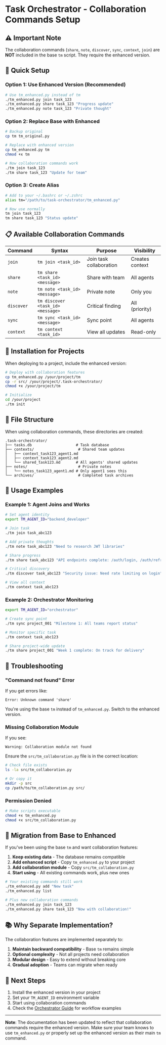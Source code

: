 # Task Orchestrator - Collaboration Commands Setup

## ⚠️ Important Note

The collaboration commands (`share`, `note`, `discover`, `sync`, `context`, `join`) are **NOT** included in the base `tm` script. They require the enhanced version.

## 🚀 Quick Setup

### Option 1: Use Enhanced Version (Recommended)

```bash
# Use tm_enhanced.py instead of tm
./tm_enhanced.py join task_123
./tm_enhanced.py share task_123 "Progress update"
./tm_enhanced.py note task_123 "Private thought"
```

### Option 2: Replace Base with Enhanced

```bash
# Backup original
cp tm tm_original.py

# Replace with enhanced version
cp tm_enhanced.py tm
chmod +x tm

# Now collaboration commands work
./tm join task_123
./tm share task_123 "Update for team"
```

### Option 3: Create Alias

```bash
# Add to your ~/.bashrc or ~/.zshrc
alias tm="/path/to/task-orchestrator/tm_enhanced.py"

# Now use normally
tm join task_123
tm share task_123 "Status update"
```

## 📋 Available Collaboration Commands

| Command | Syntax | Purpose | Visibility |
|---------|--------|---------|------------|
| `join` | `tm join <task_id>` | Join task collaboration | Creates context |
| `share` | `tm share <task_id> <message>` | Share with team | All agents |
| `note` | `tm note <task_id> <message>` | Private note | Only you |
| `discover` | `tm discover <task_id> <message>` | Critical finding | All (priority) |
| `sync` | `tm sync <task_id> <message>` | Sync point | All agents |
| `context` | `tm context <task_id>` | View all updates | Read-only |

## 🔧 Installation for Projects

When deploying to a project, include the enhanced version:

```bash
# Deploy with collaboration features
cp tm_enhanced.py /your/project/tm
cp -r src/ /your/project/.task-orchestrator/
chmod +x /your/project/tm

# Initialize
cd /your/project
./tm init
```

## 📁 File Structure

When using collaboration commands, these directories are created:

```
.task-orchestrator/
├── tasks.db                    # Task database
├── contexts/                    # Shared team updates
│   ├── context_task123_agent1.md
│   ├── context_task123_agent2.md
│   └── shared_task123.md       # All agents' shared updates
├── notes/                       # Private notes
│   └── notes_task123_agent1.md # Only agent1 sees this
└── archives/                    # Completed task archives
```

## 🎯 Usage Examples

### Example 1: Agent Joins and Works

```bash
# Set agent identity
export TM_AGENT_ID="backend_developer"

# Join task
./tm join task_abc123

# Add private thoughts
./tm note task_abc123 "Need to research JWT libraries"

# Share progress
./tm share task_abc123 "API endpoints complete: /auth/login, /auth/refresh"

# Critical discovery
./tm discover task_abc123 "Security issue: Need rate limiting on login"

# View all context
./tm context task_abc123
```

### Example 2: Orchestrator Monitoring

```bash
export TM_AGENT_ID="orchestrator"

# Create sync point
./tm sync project_001 "Milestone 1: All teams report status"

# Monitor specific task
./tm context task_abc123

# Share project-wide update
./tm share project_001 "Week 1 complete: On track for delivery"
```

## 🐛 Troubleshooting

### "Command not found" Error

If you get errors like:
```
Error: Unknown command 'share'
```

You're using the base `tm` instead of `tm_enhanced.py`. Switch to the enhanced version.

### Missing Collaboration Module

If you see:
```
Warning: Collaboration module not found
```

Ensure the `src/tm_collaboration.py` file is in the correct location:
```bash
# Check file exists
ls -la src/tm_collaboration.py

# Or copy it
mkdir -p src
cp /path/to/tm_collaboration.py src/
```

### Permission Denied

```bash
# Make scripts executable
chmod +x tm_enhanced.py
chmod +x src/tm_collaboration.py
```

## 🔄 Migration from Base to Enhanced

If you've been using the base `tm` and want collaboration features:

1. **Keep existing data** - The database remains compatible
2. **Add enhanced script** - Copy `tm_enhanced.py` to your project
3. **Add collaboration module** - Copy `src/tm_collaboration.py`
4. **Start using** - All existing commands work, plus new ones

```bash
# Your existing commands still work
./tm_enhanced.py add "New task"
./tm_enhanced.py list

# Plus new collaboration commands
./tm_enhanced.py join task_123
./tm_enhanced.py share task_123 "Now with collaboration!"
```

## 📚 Why Separate Implementation?

The collaboration features are implemented separately to:
1. **Maintain backward compatibility** - Base `tm` remains simple
2. **Optional complexity** - Not all projects need collaboration
3. **Modular design** - Easy to extend without breaking core
4. **Gradual adoption** - Teams can migrate when ready

## 🚀 Next Steps

1. Install the enhanced version in your project
2. Set your `TM_AGENT_ID` environment variable
3. Start using collaboration commands
4. Check the [Orchestrator Guide](ORCHESTRATOR-GUIDE.md) for workflow examples

---

**Note**: The documentation has been updated to reflect that collaboration commands require the enhanced version. Make sure your team knows to use `tm_enhanced.py` or properly set up the enhanced version as their main `tm` command.